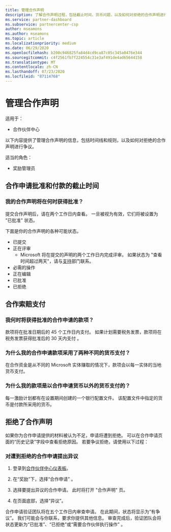 ```yaml
---
title: 管理合作声明
description: 了解合作声明过程，包括截止时间、货币问题，以及如何对拒绝的合作声明进行争议。
ms.service: partner-dashboard
ms.subservice: partnercenter-csp
author: mseamons
ms.author: mseamons
ms.topic: article
ms.localizationpriority: medium
ms.date: 06/29/2020
ms.openlocfilehash: b200c946825fa84d4cd9ca87c05c345a0476e344
ms.sourcegitcommit: c4f2561fb7f224554c31e3af491de4ad65644158
ms.translationtype: MT
ms.contentlocale: zh-CN
ms.lasthandoff: 07/23/2020
ms.locfileid: "87114768"
---
```

# <a name="manage-co-op-claims"></a>管理合作声明

适用于：

- 合作伙伴中心

以下内容提供了管理合作声明的信息，包括时间线和规则，以及如何对拒绝的合作声明进行争议。

适当的角色：

- 奖励管理员

## <a name="co-op-claims-approval-and-payment-deadlines"></a>合作申请批准和付款的截止时间

### <a name="when-will-my-co-op-claim-be-approved"></a>我的合作声明将在何时获得批准？

提交合作声明后，请在两个工作日内查看。 一旦被视为有效，它们将被设置为 "已批准" 状态。  

下面是你的合作声明的各种可能状态。

- 已提交
- 正在评审
  - Microsoft 将在提交的声明的两个工作日内完成评审。 如果状态为 "查看时间超过两天"，请与[支持](https://partner.microsoft.com/dashboard/support/incentives/servicerequests?category=incentives)部门联系。
- 必需的操作
- 正在编辑
- 已批准
- 已拒绝

## <a name="co-op-claim-payments"></a>合作索赔支付

### <a name="when-will-i-get-the-payment-for-the-approved-co-op-claim"></a>我何时将获得批准的合作申请的款项？

款项将在批准日期后的 45 个工作日内支付。 如果计划需要税务发票，款项将在税务发票获得批准后的 30 天内支付 。

### <a name="why-are-my-co-op-claim-payments-made-in-two-different-currencies"></a>为什么我的合作申请款项采用了两种不同的货币支付？

在合作资金是从不同的 Microsoft 实体赚取的情况下，款项会以每一实体的当地货币支付。  

### <a name="why-was-i-paid-in-a-currency-other-than-my-co-op-claim-currency"></a>为什么我的款项是以合作申请货币以外的货币支付的？

每一激励计划都有在设置期间创建的一个银行配置文件。 该配置文件中指定的货币是付款所采用的货币。

## <a name="rejected-co-op-claims"></a>拒绝了合作声明

如果你为合作申请提供的材料被认为不足，申请将遭到拒绝。 可以在合作申请页面的“历史记录”字段中查看拒绝原因。 若要争议拒绝，请使用以下过程：

### <a name="dispute-a-rejected-co-op-claim"></a>对遭到拒绝的合作申请提出异议

1. 登录到[合作伙伴中心仪表板](https://partner.microsoft.com/dashboard/)。

2. 在“奖励”下，选择“合作申请” 。

3. 选择要提出异议的合作申请。 此时将打开 "合作声明" 页。

4. 在页面底部，选择“异议”。

合作申请验证团队将在五个工作日内审查申请。 在此期间，状态将显示为“有争议”。 我们可能会与你联系，要求你提供其他信息。 审查完成后，验证团队会将状态更新为“已批准”、“已拒绝”或“需要合作伙伴执行操作”  。
